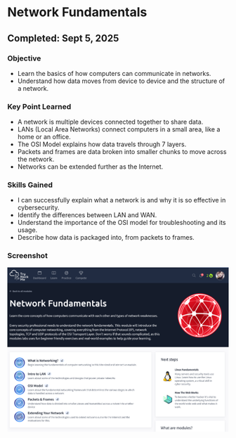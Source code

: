 # Network Fundamentals
## Completed: Sept 5, 2025
  

### Objective
- Learn the basics of how computers can communicate in networks.
- Understand how data moves from device to device and the structure of a network.

### Key Point  Learned
- A network is multiple devices connected together to share data.
- LANs (Local Area Networks) connect computers in a small area, like a home or an office.
-  The OSI Model explains how data travels through 7 layers.
-  Packets and frames are data broken into smaller chunks to move across the network.
-  Networks can be extended further as the Internet.

### Skills Gained
- I can successfully explain what a network is and why it is so effective in cybersecurity.
- Identify the differences between LAN and WAN.
- Understand the importance of the OSI model for troubleshooting and its usage.
- Describe how data is packaged into, from packets to frames.


### Screenshot
![Network Fundamentals Completion](Screenshot/Network_Fundamentals.png)

